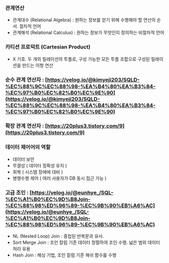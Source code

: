 ### 관계연산
- 관계대수 (Relational Algebra) : 원하는 정보를 얻기 위해 수행해야 할 연산의 순서. 절차적 언어
- 관계해석 (Relational Calculus) : 원하는 정보가 무엇인지 정의하는 비절차적 언어

### 카티션 프로덕트 (Cartesian Product)
- X 기호. 두 개의 릴레이션의 투플로, 구성 가능한 모든 투플 조합으로 구성된 릴레이션을 만드는 이항 연산

### 순수 관계 연산자 : [https://velog.io/@kimyeji203/SQLD-%EC%88%9C%EC%88%98-%EA%B4%80%EA%B3%84-%EC%97%B0%EC%82%B0%EC%9E%90](https://velog.io/@kimyeji203/SQLD-%EC%88%9C%EC%88%98-%EA%B4%80%EA%B3%84-%EC%97%B0%EC%82%B0%EC%9E%90)

### 확장 관계 연산자 : [https://20plus3.tistory.com/9](https://20plus3.tistory.com/9)

### 데이터 제어어의 역할
- 데이터 보안
- 무결성 ( 데이터 정확성 유지 )
- 회복 ( 시스템 장애에 대비 )
- 병행수행 제어 ( 여러 사용자가 DB 동시 접근 가능 )

### 고급 조인 : [https://velog.io/@eunhye_/SQL-%EC%A1%B0%EC%9D%B8Join-%EC%88%98%ED%96%89-%EC%9B%90%EB%A6%AC](https://velog.io/@eunhye_/SQL-%EC%A1%B0%EC%9D%B8Join-%EC%88%98%ED%96%89-%EC%9B%90%EB%A6%AC)
- NL (Nested Loop) Join : 중첩된 반복문과 유사.
- Sort Merge Join : 조인 칼럼 기준 데이터 정렬하여 조인 수행. 넓은 범위 데이터 처리 유용
- Hash Join : 해싱 기법, 조인 칼럼 기준 해쉬 함수를 수행

